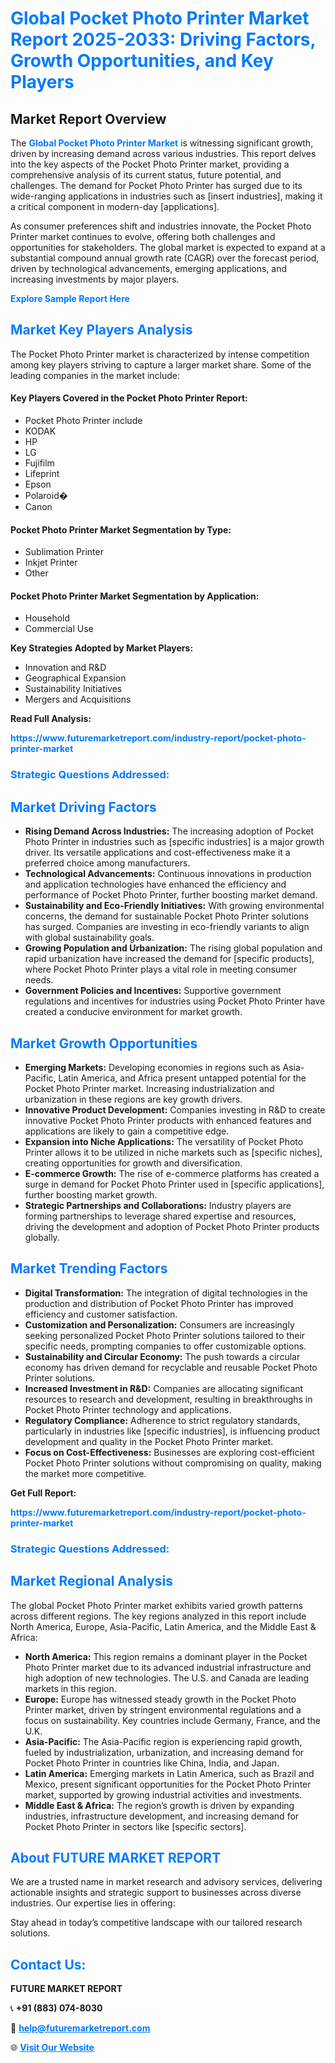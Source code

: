 <h1 style="color: #007BFF;">Global Pocket Photo Printer Market Report 2025-2033: Driving Factors, Growth Opportunities, and Key Players</h1>

<section id="overview">
<h2>Market Report Overview</h2>
<p>The <a href="https://www.futuremarketreport.com/industry-report/pocket-photo-printer-market" style="color: #007BFF; text-decoration: none;"><strong>Global Pocket Photo Printer Market</strong></a> is witnessing significant growth, driven by increasing demand across various industries. This report delves into the key aspects of the Pocket Photo Printer market, providing a comprehensive analysis of its current status, future potential, and challenges. The demand for Pocket Photo Printer has surged due to its wide-ranging applications in industries such as [insert industries], making it a critical component in modern-day [applications].</p>
<p>As consumer preferences shift and industries innovate, the Pocket Photo Printer market continues to evolve, offering both challenges and opportunities for stakeholders. The global market is expected to expand at a substantial compound annual growth rate (CAGR) over the forecast period, driven by technological advancements, emerging applications, and increasing investments by major players.</p>
</section>

<section id="overview">
<p><a href="https://www.futuremarketreport.com/request-sample/reportId=101185" style="color: #007BFF; text-decoration: none;"><strong>Explore Sample Report Here</strong></a></p>
</section>

<section id="key-players">
<h2 style="color: #007BFF;">Market Key Players Analysis</h2>
<p>The Pocket Photo Printer market is characterized by intense competition among key players striving to capture a larger market share. Some of the leading companies in the market include:</p>
<h4>Key Players Covered in the Pocket Photo Printer Report:</h4>
<ul><li>Pocket Photo Printer include</li><li>KODAK</li><li>HP</li><li>LG</li><li>Fujifilm</li><li>Lifeprint</li><li>Epson</li><li>Polaroid�</li><li>Canon</li></ul>
<h4>Pocket Photo Printer Market Segmentation by Type:</h4>
<ul><li>Sublimation Printer</li><li>Inkjet Printer</li><li>Other</li></ul>

<h4>Pocket Photo Printer Market Segmentation by Application:</h4>
<ul><li>Household</li><li>Commercial Use</li></ul>
<p><strong>Key Strategies Adopted by Market Players:</strong></p>
<ul>
<li>Innovation and R&D</li>
<li>Geographical Expansion</li>
<li>Sustainability Initiatives</li>
<li>Mergers and Acquisitions</li>
</ul>
</section>

<section>
<p><strong>Read Full Analysis: </strong></p><a href="https://www.futuremarketreport.com/industry-report/pocket-photo-printer-market" style="color: #007BFF; text-decoration: none;"><strong>https://www.futuremarketreport.com/industry-report/pocket-photo-printer-market</strong></a>
<h3 style="color: #007BFF;">Strategic Questions Addressed:</h3>
</section>

<section id="driving-factors">
<h2 style="color: #007BFF;">Market Driving Factors</h2>
<ul>
<li><strong>Rising Demand Across Industries:</strong> The increasing adoption of Pocket Photo Printer in industries such as [specific industries] is a major growth driver. Its versatile applications and cost-effectiveness make it a preferred choice among manufacturers.</li>
<li><strong>Technological Advancements:</strong> Continuous innovations in production and application technologies have enhanced the efficiency and performance of Pocket Photo Printer, further boosting market demand.</li>
<li><strong>Sustainability and Eco-Friendly Initiatives:</strong> With growing environmental concerns, the demand for sustainable Pocket Photo Printer solutions has surged. Companies are investing in eco-friendly variants to align with global sustainability goals.</li>
<li><strong>Growing Population and Urbanization:</strong> The rising global population and rapid urbanization have increased the demand for [specific products], where Pocket Photo Printer plays a vital role in meeting consumer needs.</li>
<li><strong>Government Policies and Incentives:</strong> Supportive government regulations and incentives for industries using Pocket Photo Printer have created a conducive environment for market growth.</li>
</ul>
</section>

<section id="growth-opportunities">
<h2 style="color: #007BFF;">Market Growth Opportunities</h2>
<ul>
<li><strong>Emerging Markets:</strong> Developing economies in regions such as Asia-Pacific, Latin America, and Africa present untapped potential for the Pocket Photo Printer market. Increasing industrialization and urbanization in these regions are key growth drivers.</li>
<li><strong>Innovative Product Development:</strong> Companies investing in R&D to create innovative Pocket Photo Printer products with enhanced features and applications are likely to gain a competitive edge.</li>
<li><strong>Expansion into Niche Applications:</strong> The versatility of Pocket Photo Printer allows it to be utilized in niche markets such as [specific niches], creating opportunities for growth and diversification.</li>
<li><strong>E-commerce Growth:</strong> The rise of e-commerce platforms has created a surge in demand for Pocket Photo Printer used in [specific applications], further boosting market growth.</li>
<li><strong>Strategic Partnerships and Collaborations:</strong> Industry players are forming partnerships to leverage shared expertise and resources, driving the development and adoption of Pocket Photo Printer products globally.</li>
</ul>
</section>

<section id="trending-factors">
<h2 style="color: #007BFF;">Market Trending Factors</h2>
<ul>
<li><strong>Digital Transformation:</strong> The integration of digital technologies in the production and distribution of Pocket Photo Printer has improved efficiency and customer satisfaction.</li>
<li><strong>Customization and Personalization:</strong> Consumers are increasingly seeking personalized Pocket Photo Printer solutions tailored to their specific needs, prompting companies to offer customizable options.</li>
<li><strong>Sustainability and Circular Economy:</strong> The push towards a circular economy has driven demand for recyclable and reusable Pocket Photo Printer solutions.</li>
<li><strong>Increased Investment in R&D:</strong> Companies are allocating significant resources to research and development, resulting in breakthroughs in Pocket Photo Printer technology and applications.</li>
<li><strong>Regulatory Compliance:</strong> Adherence to strict regulatory standards, particularly in industries like [specific industries], is influencing product development and quality in the Pocket Photo Printer market.</li>
<li><strong>Focus on Cost-Effectiveness:</strong> Businesses are exploring cost-efficient Pocket Photo Printer solutions without compromising on quality, making the market more competitive.</li>
</ul>
</section>

<section>
<p><strong>Get Full Report: </strong></p><a href="https://www.futuremarketreport.com/industry-report/pocket-photo-printer-market" style="color: #007BFF; text-decoration: none;"><strong>https://www.futuremarketreport.com/industry-report/pocket-photo-printer-market</strong></a>
<h3 style="color: #007BFF;">Strategic Questions Addressed:</h3>
</section>


<section id="regional-analysis">
<h2 style="color: #007BFF;">Market Regional Analysis</h2>
<p>The global Pocket Photo Printer market exhibits varied growth patterns across different regions. The key regions analyzed in this report include North America, Europe, Asia-Pacific, Latin America, and the Middle East & Africa:</p>
<ul>
<li><strong>North America:</strong> This region remains a dominant player in the Pocket Photo Printer market due to its advanced industrial infrastructure and high adoption of new technologies. The U.S. and Canada are leading markets in this region.</li>
<li><strong>Europe:</strong> Europe has witnessed steady growth in the Pocket Photo Printer market, driven by stringent environmental regulations and a focus on sustainability. Key countries include Germany, France, and the U.K.</li>
<li><strong>Asia-Pacific:</strong> The Asia-Pacific region is experiencing rapid growth, fueled by industrialization, urbanization, and increasing demand for Pocket Photo Printer in countries like China, India, and Japan.</li>
<li><strong>Latin America:</strong> Emerging markets in Latin America, such as Brazil and Mexico, present significant opportunities for the Pocket Photo Printer market, supported by growing industrial activities and investments.</li>
<li><strong>Middle East & Africa:</strong> The region’s growth is driven by expanding industries, infrastructure development, and increasing demand for Pocket Photo Printer in sectors like [specific sectors].</li>
</ul>
</section>

<footer>
<h2 style="color: #007BFF;">About FUTURE MARKET REPORT</h2>
<p>We are a trusted name in market research and advisory services, delivering actionable insights and strategic support to businesses across diverse industries. Our expertise lies in offering:</p>

<p>Stay ahead in today’s competitive landscape with our tailored research solutions.</p>

<h2 style="color: #007BFF;">Contact Us:</h2>
<p><strong>FUTURE MARKET REPORT</strong></p>
<p>📞 <strong>+91 (883) 074-8030</strong></p>
<p>📧 <strong><a href="mailto:help@futuremarketreport.com" style="color: #007BFF;">help@futuremarketreport.com</a></strong></p>
<p>🌐 <strong><a href="https://www.futuremarketreport.com/" style="color: #007BFF;">Visit Our Website</a></strong></p>
</footer>